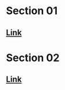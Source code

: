 # Section 01

[Link](https://github.com/apourzare/python-course/tree/section-01)
--------------------

# Section 02

[Link](https://github.com/apourzare/python-course/tree/section-02)
--------------------